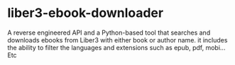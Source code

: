 # liber3-ebook-downloader
A reverse engineered API and a Python-based tool that searches and downloads ebooks from Liber3 with either book or author name. it includes the ability to filter the languages and extensions such as epub, pdf, mobi... Etc
